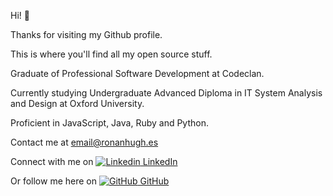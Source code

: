 Hi! 👋

Thanks for visiting my Github profile. 

This is where you'll find all my open source stuff.

Graduate of Professional Software Development at Codeclan.

Currently studying Undergraduate Advanced Diploma in IT System Analysis and Design at Oxford University.

Proficient in JavaScript, Java, Ruby and Python.

Contact me at email@ronanhugh.es

Connect with me on [![Linkedin](https://i.stack.imgur.com/gVE0j.png) LinkedIn](https://www.linkedin.com/in/ronan-hughes)

Or follow me here on [![GitHub](https://i.stack.imgur.com/tskMh.png) GitHub](https://github.com/rhughes490)
